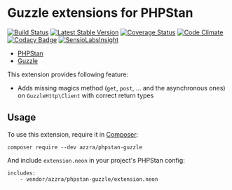 # Guzzle extensions for PHPStan

[![Build Status](https://travis-ci.org/azzra/phpstan-guzzle.svg)](https://travis-ci.org/azzra/phpstan-guzzle)
[![Latest Stable Version](https://poser.pugx.org/azzra/phpstan-guzzle/v/stable)](https://packagist.org/packages/azzra/phpstan-guzzle)
[![Coverage Status](https://coveralls.io/repos/github/azzra/phpstan-guzzle/badge.svg?branch=master)](https://coveralls.io/github/azzra/phpstan-guzzle?branch=master)
[![Code Climate](https://codeclimate.com/github/azzra/phpstan-guzzle/badges/gpa.svg)](https://codeclimate.com/github/azzra/phpstan-guzzle)
[![Codacy Badge](https://api.codacy.com/project/badge/Grade/97e9801f916f4244a8fa06599e0f7ba5)](https://www.codacy.com/app/azzra/phpstan-guzzle?utm_source=github.com&amp;utm_medium=referral&amp;utm_content=azzra/phpstan-guzzle&amp;utm_campaign=Badge_Grade)
[![SensioLabsInsight](https://insight.sensiolabs.com/projects/de604dee-49f0-40c9-965c-62d0b001c887/mini.png)](https://insight.sensiolabs.com/projects/de604dee-49f0-40c9-965c-62d0b001c887)

* [PHPStan](https://github.com/phpstan/phpstan)
* [Guzzle](https://github.com/guzzle/guzzle)

This extension provides following feature:

* Adds missing magics method (`get`, `post`, ... and the asynchronous ones) on `GuzzleHttp\Client` with correct return types

## Usage

To use this extension, require it in [Composer](https://getcomposer.org/):

```
composer require --dev azzra/phpstan-guzzle
```

And include `extension.neon` in your project's PHPStan config:

```
includes:
	- vendor/azzra/phpstan-guzzle/extension.neon
```
